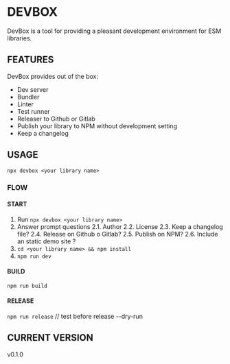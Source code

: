 # DEVBOX

DevBox is a tool for providing a pleasant development environment for ESM libraries.

## FEATURES

DevBox provides out of the box:

- Dev server
- Bundler
- Linter
- Test runner 
- Releaser to Github or Gitlab
- Publish your library to NPM without development setting
- Keep a changelog

## USAGE
`npx devbox <your library name>` 

### FLOW

#### START
1. Run `npx devbox <your library name>` 
2. Answer prompt questions
    2.1. Author
    2.2. License
    2.3. Keep a changelog file?
    2.4. Release on Github o Gitlab?
    2.5. Publish on NPM?
    2.6. Include an static demo site ?
2. `cd <your library name> && npm install`
3. `npm run dev`

#### BUILD
`npm run build`

#### RELEASE
`npm run release` // test before release --dry-run 

## CURRENT VERSION 
<!--VERSION-->v0.1.0<!--/VERSION-->